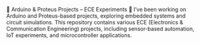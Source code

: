 🔌 Arduino & Proteus Projects – ECE Experiments 🚀
I’ve been working on Arduino and Proteus-based projects, exploring embedded systems and circuit simulations. This repository contains various ECE (Electronics & Communication Engineering) projects, including sensor-based automation, IoT experiments, and microcontroller applications.
